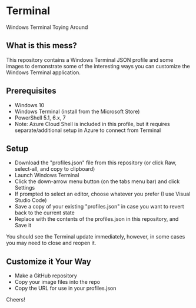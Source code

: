 # Terminal

Windows Terminal Toying Around

## What is this mess?

This repository contains a Windows Terminal JSON profile and some images to demonstrate some of the interesting ways you can customize the Windows Terminal application.

## Prerequisites

* Windows 10
* Windows Terminal (install from the Microsoft Store)
* PowerShell 5.1, 6.x, 7
* Note: Azure Cloud Shell is included in this profile, but it requires separate/additional setup in Azure to connect from Terminal

## Setup

* Download the "profiles.json" file from this repository (or click Raw, select-all, and copy to clipboard)
* Launch Windows Terminal
* Click the down-arrow menu button (on the tabs menu bar) and click Settings
* If prompted to select an editor, choose whatever you prefer (I use Visual Studio Code)
* Save a copy of your existing "profiles.json" in case you want to revert back to the current state
* Replace with the contents of the profiles.json in this repository, and Save it

You should see the Terminal update immediately, however, in some cases you may need to close and reopen it.

## Customize it Your Way

* Make a GitHub repository
* Copy your image files into the repo
* Copy the URL for use in your profiles.json 

Cheers!
